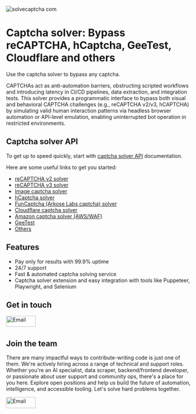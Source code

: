 ![solvecaptcha com](https://github.com/user-attachments/assets/d7780845-95f3-44a4-9586-5221dfe00b4a)

# Captcha solver: Bypass reCAPTCHA, hCaptcha, GeeTest, Cloudflare and others

Use the captcha solver to bypass any captcha.

CAPTCHAs act as anti-automation barriers, obstructing scripted workflows and introducing latency in CI/CD pipelines, data extraction, and integration tests. This solver provides a programmatic interface to bypass both visual and behavioral CAPTCHA challenges (e.g., reCAPTCHA v2/v3, hCAPTCHA) by simulating valid human interaction patterns via headless browser automation or API-level emulation, enabling uninterrupted bot operation in restricted environments.

## Captcha solver API

To get up to speed quickly, start with [captcha solver API](https://solvecaptcha.com/captcha-solver-api) documentation.

Here are some useful links to get you started:
- [reCAPTCHA v2 solver](https://solvecaptcha.com/captcha-solver/recaptcha-v2-solver-bypass)
- [reCAPTCHA v3 solver](https://solvecaptcha.com/captcha-solver/recaptcha-v3-solver-bypass)
- [Image captcha solver](https://solvecaptcha.com/captcha-solver/image-captcha-solver-bypass)
- [hCaptcha solver](https://solvecaptcha.com/captcha-solver/hcaptcha-solver-bypass)
- [FunCaptcha (Arkose Labs captcha) solver](https://solvecaptcha.com/captcha-solver/funcaptcha-solver-bypass)
- [Cloudflare captcha solver](https://solvecaptcha.com/captcha-solver/cloudflare-captcha-solver-bypass)
- [Amazon captcha solver (AWS/WAF)](https://solvecaptcha.com/captcha-solver/amazon-captcha-solver-bypass)
- [GeeTest]()
- [Others]()

## Features

- Pay only for results with 99.9% uptime
- 24/7 support
- Fast & automated captcha solving service
- Captcha solver extension and easy integration with tools like Puppeteer, Playwright, and Selenium

## Get in touch

[<img src="https://github.com/user-attachments/assets/32e33e16-f9f6-4ab9-9c97-5381e4714cec" width="80" height="30" alt="Email"/>](mailto:support@solvecaptcha.com)  &nbsp;

## Join the team

There are many impactful ways to contribute-writing code is just one of them. We're actively hiring across a range of technical and support roles. Whether you're an AI specialist, data scraper, backend/frontend developer, or passionate about user support and community ops, there's a place for you here. Explore open positions and help us build the future of automation, intelligence, and accessible tooling. Let's solve hard problems together. 

[<img src="https://github.com/user-attachments/assets/32e33e16-f9f6-4ab9-9c97-5381e4714cec" width="80" height="30" alt="Email"/>](mailto:support@solvecaptcha.com)  &nbsp;

